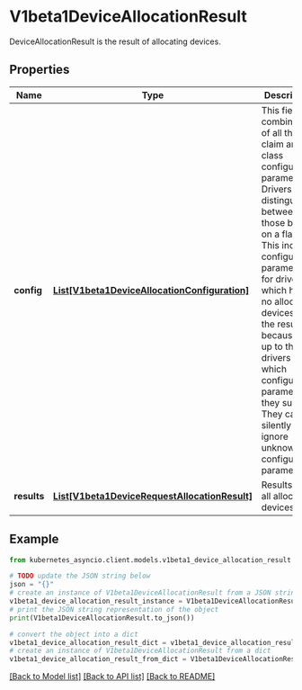 # V1beta1DeviceAllocationResult

DeviceAllocationResult is the result of allocating devices.

## Properties

Name | Type | Description | Notes
------------ | ------------- | ------------- | -------------
**config** | [**List[V1beta1DeviceAllocationConfiguration]**](V1beta1DeviceAllocationConfiguration.md) | This field is a combination of all the claim and class configuration parameters. Drivers can distinguish between those based on a flag.  This includes configuration parameters for drivers which have no allocated devices in the result because it is up to the drivers which configuration parameters they support. They can silently ignore unknown configuration parameters. | [optional] 
**results** | [**List[V1beta1DeviceRequestAllocationResult]**](V1beta1DeviceRequestAllocationResult.md) | Results lists all allocated devices. | [optional] 

## Example

```python
from kubernetes_asyncio.client.models.v1beta1_device_allocation_result import V1beta1DeviceAllocationResult

# TODO update the JSON string below
json = "{}"
# create an instance of V1beta1DeviceAllocationResult from a JSON string
v1beta1_device_allocation_result_instance = V1beta1DeviceAllocationResult.from_json(json)
# print the JSON string representation of the object
print(V1beta1DeviceAllocationResult.to_json())

# convert the object into a dict
v1beta1_device_allocation_result_dict = v1beta1_device_allocation_result_instance.to_dict()
# create an instance of V1beta1DeviceAllocationResult from a dict
v1beta1_device_allocation_result_from_dict = V1beta1DeviceAllocationResult.from_dict(v1beta1_device_allocation_result_dict)
```
[[Back to Model list]](../README.md#documentation-for-models) [[Back to API list]](../README.md#documentation-for-api-endpoints) [[Back to README]](../README.md)


